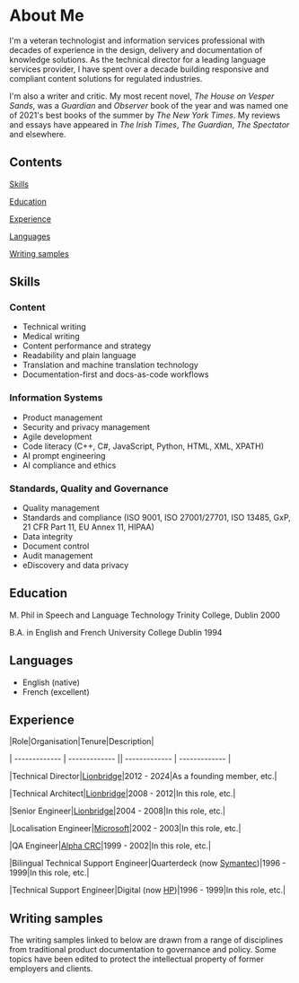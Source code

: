 # About Me

I'm a veteran technologist and information services professional with decades of experience in the design, delivery and documentation of knowledge solutions. As the technical director for a leading language services provider, I have spent over a decade building responsive and compliant content solutions for regulated industries.

I'm also a writer and critic. My most recent novel, *The House on Vesper Sands*, was a *Guardian* and *Observer* book of the year and was named one of 2021's best books of the summer by *The New York Times*. My reviews and essays have appeared in *The Irish Times*, *The Guardian*, *The Spectator* and elsewhere.

## Contents

[Skills](#skills)

[Education](#education)

[Experience](#experience)

[Languages](#languages)

[Writing samples](#writing-samples)



## Skills

### Content

- Technical writing
- Medical writing
- Content performance and strategy
- Readability and plain language
- Translation and machine translation technology
- Documentation-first and docs-as-code workflows

### Information Systems

- Product management
- Security and privacy management
- Agile development
- Code literacy (C++, C#, JavaScript, Python, HTML, XML, XPATH)
- AI prompt engineering
- AI compliance and ethics


### Standards, Quality and Governance

- Quality management
- Standards and compliance (ISO 9001, ISO 27001/27701, ISO 13485, GxP, 21 CFR Part 11, EU Annex 11, HIPAA)
- Data integrity
- Document control
- Audit management
- eDiscovery and data privacy


## Education

M. Phil in Speech and Language Technology
Trinity College, Dublin
2000

B.A. in English and French
University College Dublin
1994

## Languages

- English (native)
- French (excellent)


## Experience

|Role|Organisation|Tenure|Description|

| ------------- | ------------- || ------------- | ------------- |

|Technical Director|[Lionbridge](lionbridge.com)|2012 - 2024|As a founding member, etc.|

|Technical Architect|[Lionbridge](lionbridge.com)|2008 - 2012|In this role, etc.|

|Senior Engineer|[Lionbridge](lionbridge.com)|2004 - 2008|In this role, etc.|

|Localisation Engineer|[Microsoft](microsoft.com)|2002 - 2003|In this role, etc.|

|QA Engineer|[Alpha CRC](alphacrc.com)|1999 - 2002|In this role, etc.|

|Bilingual Technical Support Engineer|Quarterdeck \(now [Symantec](https://symantec.com)\)|1996 - 1999|In this role, etc.|

|Technical Support Engineer|Digital \(now [HP](https://hp.com)\)|1996 - 1999|In this role, etc.|


## Writing samples

The writing samples linked to below are drawn from a range of disciplines from traditional product documentation to governance and policy. Some topics have been edited to protect the intellectual property of former employers and clients.

